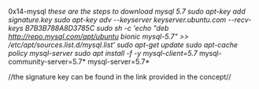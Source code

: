 0x14-mysql
*these are the steps to download mysql 5.7
sudo apt-key add signature.key
sudo apt-key adv --keyserver keyserver.ubuntu.com --recv-keys B7B3B788A8D3785C
sudo sh -c 'echo "deb http://repo.mysql.com/apt/ubuntu bionic mysql-5.7" >> /etc/apt/sources.list.d/mysql.list'
sudo apt-get update
sudo apt-cache policy mysql-server
sudo apt install -f -y mysql-client=5.7* mysql-community-server=5.7* mysql-server=5.7*

//the signature key can be found in the link provided in the concept//
